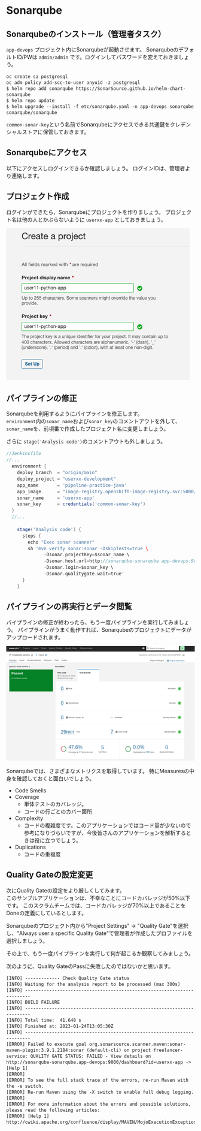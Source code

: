# Sonarqube

## Sonarqubeのインストール（管理者タスク）
`app-devops` プロジェクト内にSonarqubeが起動させます。 
SonarqubeのデフォルトID/PWは `admin/admin` です。ログインしてパスワードを変えておきましょう。

```
oc create sa postgresql
oc adm policy add-scc-to-user anyuid -z postgresql
$ helm repo add sonarqube https://SonarSource.github.io/helm-chart-sonarqube
$ helm repo update
$ helm upgrade --install -f etc/sonarqube.yaml -n app-devops sonarqube sonarqube/sonarqube
```

`common-sonar-key`という名前でSonarqubeにアクセスできる共通鍵をクレデンシャルストアに保管しておきます。

## Sonarqubeにアクセス
以下にアクセスしログインできるか確認しましょう。
ログインIDは、管理者より連絡します。

## プロジェクト作成
ログインができたら、Sonarqubeにプロジェクトを作りましょう。
プロジェクト名は他の人とかぶらないように `userxx-app` としておきましょう。

![](/images/sonarqube-create-project.png)

## パイプラインの修正
Sonarqubeを利用するようにパイプラインを修正します。  
`environment`内の`sonar_name`および`sonar_key`のコメントアウトを外して、`sonar_name`を、前項番で作成したプロジェクト名に変更しましょう。

さらに `stage('Analysis code')`のコメントアウトも外しましょう。

```groovy
//Jenkinsfile
//...
  environment {
    deploy_branch  = "origin/main"
    deploy_project = "userxx-development"
    app_name       = 'pipeline-practice-java'
    app_image      = "image-registry.openshift-image-registry.svc:5000/${deploy_project}/${app_name}"
    sonar_name     = 'userxx-app'
    sonar_key      = credentials('common-sonar-key')
  }
  //...

    stage('Analysis code') {
      steps {
        echo "Exec sonar scanner"
        sh 'mvn verify sonar:sonar -DskipTests=true \
              -Dsonar.projectKey=$sonar_name \
              -Dsonar.host.url=http://sonarqube-sonarqube.app-devops:9000 \
              -Dsonar.login=$sonar_key \
              -Dsonar.qualitygate.wait=true'
      }
    }
```

## パイプラインの再実行とデータ閲覧
パイプラインの修正が終わったら、もう一度パイプラインを実行してみましょう。
パイプラインがうまく動作すれば、Sonarqubeのプロジェクトにデータがアップロードされます。

![](/images/sonarqube-metrics.png)

Sonarqubeでは、さまざまなメトリクスを取得しています。 特にMeasuresの中身を確認しておくと面白いでしょう。

- Code Smells
- Coverage
    - 単体テストのカバレッジ。
    - コードの行ごとのカバー箇所
- Complexity
    - コードの複雑度です。このアプリケーションではコード量が少ないので参考になりづらいですが、今後皆さんのアプリケーションを解析するときは役に立つでしょう。
- Duplications
    - コードの重複度

## Quality Gateの設定変更
次にQuality Gateの設定をより厳しくしてみます。  
このサンプルアプリケーションは、不幸なことにコードカバレッジが50%以下です。
このスクラムチームでは、コードカバレッジが70%以上であることをDoneの定義にしているとします。

Sonarqubeのプロジェクト内から"Project Settings" -> "Quality Gate"を選択し、"Always user a specific Quality Gate"で管理者が作成したプロファイルを選択しましょう。

その上で、もう一度パイプラインを実行して何が起こるか観察してみましょう。

次のように、Quality GateのPassに失敗したのではないかと思います。

```
[INFO] ------------- Check Quality Gate status
[INFO] Waiting for the analysis report to be processed (max 300s)
[INFO] ------------------------------------------------------------------------
[INFO] BUILD FAILURE
[INFO] ------------------------------------------------------------------------
[INFO] Total time:  41.648 s
[INFO] Finished at: 2023-01-24T13:05:30Z
[INFO] ------------------------------------------------------------------------
[ERROR] Failed to execute goal org.sonarsource.scanner.maven:sonar-maven-plugin:3.9.1.2184:sonar (default-cli) on project freelancer-service: QUALITY GATE STATUS: FAILED - View details on http://sonarqube-sonarqube.app-devops:9000/dashboard?id=userxx-app -> [Help 1]
[ERROR] 
[ERROR] To see the full stack trace of the errors, re-run Maven with the -e switch.
[ERROR] Re-run Maven using the -X switch to enable full debug logging.
[ERROR] 
[ERROR] For more information about the errors and possible solutions, please read the following articles:
[ERROR] [Help 1] http://cwiki.apache.org/confluence/display/MAVEN/MojoExecutionException
```
